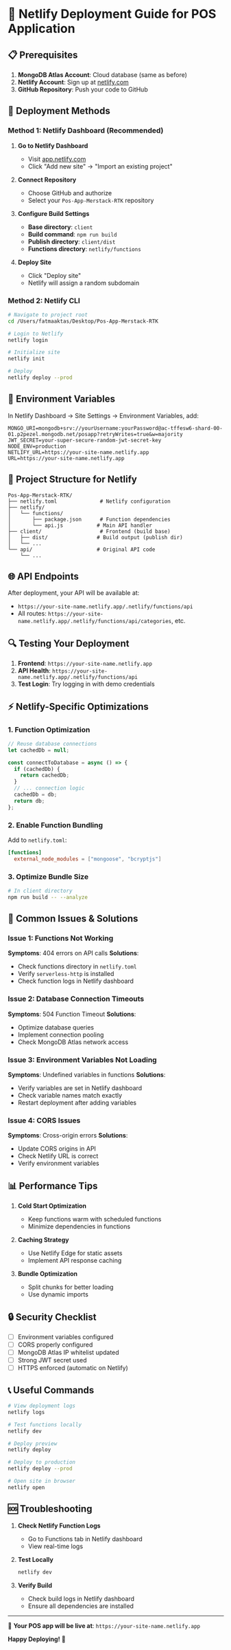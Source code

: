 # 🚀 Netlify Deployment Guide for POS Application

## 📋 Prerequisites

1. **MongoDB Atlas Account**: Cloud database (same as before)
2. **Netlify Account**: Sign up at [netlify.com](https://netlify.com)
3. **GitHub Repository**: Push your code to GitHub

## 🔧 Deployment Methods

### Method 1: Netlify Dashboard (Recommended)

1. **Go to Netlify Dashboard**
   - Visit [app.netlify.com](https://app.netlify.com)
   - Click "Add new site" → "Import an existing project"

2. **Connect Repository**
   - Choose GitHub and authorize
   - Select your `Pos-App-Merstack-RTK` repository

3. **Configure Build Settings**
   - **Base directory**: `client`
   - **Build command**: `npm run build`
   - **Publish directory**: `client/dist`
   - **Functions directory**: `netlify/functions`

4. **Deploy Site**
   - Click "Deploy site"
   - Netlify will assign a random subdomain

### Method 2: Netlify CLI

```bash
# Navigate to project root
cd /Users/fatmaaktas/Desktop/Pos-App-Merstack-RTK

# Login to Netlify
netlify login

# Initialize site
netlify init

# Deploy
netlify deploy --prod
```

## 🔧 Environment Variables

In Netlify Dashboard → Site Settings → Environment Variables, add:

```
MONGO_URI=mongodb+srv://yourUsername:yourPassword@ac-tffesw6-shard-00-01.p2pezel.mongodb.net/posapp?retryWrites=true&w=majority
JWT_SECRET=your-super-secure-random-jwt-secret-key
NODE_ENV=production
NETLIFY_URL=https://your-site-name.netlify.app
URL=https://your-site-name.netlify.app
```

## 📁 Project Structure for Netlify

```
Pos-App-Merstack-RTK/
├── netlify.toml              # Netlify configuration
├── netlify/
│   └── functions/
│       ├── package.json      # Function dependencies
│       └── api.js           # Main API handler
├── client/                   # Frontend (build base)
│   ├── dist/                # Build output (publish dir)
│   └── ...
└── api/                     # Original API code
    └── ...
```

## 🌐 API Endpoints

After deployment, your API will be available at:
- `https://your-site-name.netlify.app/.netlify/functions/api`
- All routes: `https://your-site-name.netlify.app/.netlify/functions/api/categories`, etc.

## 🔍 Testing Your Deployment

1. **Frontend**: `https://your-site-name.netlify.app`
2. **API Health**: `https://your-site-name.netlify.app/.netlify/functions/api`
3. **Test Login**: Try logging in with demo credentials

## ⚡ Netlify-Specific Optimizations

### 1. Function Optimization
```javascript
// Reuse database connections
let cachedDb = null;

const connectToDatabase = async () => {
  if (cachedDb) {
    return cachedDb;
  }
  // ... connection logic
  cachedDb = db;
  return db;
};
```

### 2. Enable Function Bundling
Add to `netlify.toml`:
```toml
[functions]
  external_node_modules = ["mongoose", "bcryptjs"]
```

### 3. Optimize Bundle Size
```bash
# In client directory
npm run build -- --analyze
```

## 🚨 Common Issues & Solutions

### Issue 1: Functions Not Working
**Symptoms**: 404 errors on API calls
**Solutions**:
- Check functions directory in `netlify.toml`
- Verify `serverless-http` is installed
- Check function logs in Netlify dashboard

### Issue 2: Database Connection Timeouts
**Symptoms**: 504 Function Timeout
**Solutions**:
- Optimize database queries
- Implement connection pooling
- Check MongoDB Atlas network access

### Issue 3: Environment Variables Not Loading
**Symptoms**: Undefined variables in functions
**Solutions**:
- Verify variables are set in Netlify dashboard
- Check variable names match exactly
- Restart deployment after adding variables

### Issue 4: CORS Issues
**Symptoms**: Cross-origin errors
**Solutions**:
- Update CORS origins in API
- Check Netlify URL is correct
- Verify environment variables

## 📊 Performance Tips

1. **Cold Start Optimization**
   - Keep functions warm with scheduled functions
   - Minimize dependencies in functions

2. **Caching Strategy**
   - Use Netlify Edge for static assets
   - Implement API response caching

3. **Bundle Optimization**
   - Split chunks for better loading
   - Use dynamic imports

## 🔒 Security Checklist

- [ ] Environment variables configured
- [ ] CORS properly configured
- [ ] MongoDB Atlas IP whitelist updated
- [ ] Strong JWT secret used
- [ ] HTTPS enforced (automatic on Netlify)

## 📞 Useful Commands

```bash
# View deployment logs
netlify logs

# Test functions locally
netlify dev

# Deploy preview
netlify deploy

# Deploy to production
netlify deploy --prod

# Open site in browser
netlify open
```

## 🆘 Troubleshooting

1. **Check Netlify Function Logs**
   - Go to Functions tab in Netlify dashboard
   - View real-time logs

2. **Test Locally**
   ```bash
   netlify dev
   ```

3. **Verify Build**
   - Check build logs in Netlify dashboard
   - Ensure all dependencies are installed

---

🎉 **Your POS app will be live at**: `https://your-site-name.netlify.app`

**Happy Deploying!** 🚀

